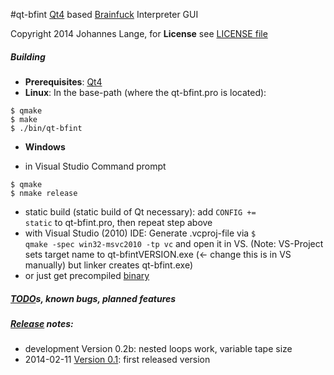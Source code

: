#qt-bfint
[Qt4](https://qt-project.org/) based [Brainfuck](http://en.wikipedia.org/wiki/Brainfuck) Interpreter GUI

Copyright 2014 Johannes Lange,
for **License** see [LICENSE file](LICENSE)

##### Building
- **Prerequisites**: [Qt4](https://qt-project.org/)
- **Linux**: In the base-path (where the qt-bfint.pro is located):
<pre><code>$ qmake
$ make
$ ./bin/qt-bfint</pre></code>
- **Windows**
 * in Visual Studio Command prompt
<pre><code>$ qmake
$ nmake release</pre></code>
 * static build (static build of Qt necessary): add <code>CONFIG += static</code> to qt-bfint.pro, then repeat step above
 * with Visual Studio (2010) IDE: Generate .vcproj-file via <code>$ qmake -spec win32-msvc2010 -tp vc</code>
   and open it in VS. (Note: VS-Project sets target name to qt-bfintVERSION.exe (<- change this is in VS manually)
   but linker creates qt-bfint.exe)
 * or just get precompiled [binary](https://github.com/johannes-lange/qt-bfint/releases/download/v0.1/qt-bfint_win-binary.zip)

##### [TODO](TODO.md)s, known bugs, planned features

##### [Release](https://github.com/johannes-lange/qt-bfint/releases) notes:
- development Version 0.2b: nested loops work, variable tape size
- 2014-02-11 [Version 0.1](https://github.com/johannes-lange/qt-bfint/releases/tag/v0.1): first released version
